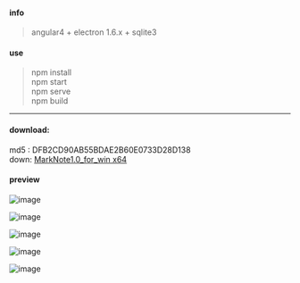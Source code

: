 #### info ####  
> angular4 + electron 1.6.x + sqlite3  
#### use ####  
> npm install  
> npm start  
> npm serve  
> npm build  

---

#### download: ####    
md5 : DFB2CD90AB55BDAE2B60E0733D28D138  
down: [MarkNote1.0_for_win x64][1]

[1]:http://down.wunao.net/MarkNote1.0.zip

#### preview ####
![image](http://down.wunao.net/1.jpg)  

![image](http://down.wunao.net/2.jpg) 
 
![image](http://down.wunao.net/3.jpg)  

![image](http://down.wunao.net/4.jpg)  

![image](http://down.wunao.net/5.jpg)
